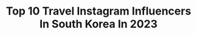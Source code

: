 ---
title: Top 10 Travel Instagram Influencers In South Korea In 2023
description: >-
  Find top travel Instagram influencers in South Korea in 2023. Most popular hashtags: #koreatravel #seoul #korea.
platform: Instagram
hits: 176
text_top: Discover the top-rated Instagram accounts on inBeat.
text_bottom: Our platform holds 176 Instagram influencers like this in South Korea for you to contact.
profiles:
  - username: "lostraveleros"
    fullname: >-
      LOS TRAVELEROS | Travel couple
    bio: >-
      👫🏻 Blanca + Albert 📍 Barcelona 🏠 🌍 #TravelBloggers
    location: "South Korea"
    followers: 77302
    engagement: 338
    commentsToLikes: 0.044601
    id: ck136d4hd5weu0i19h51b7jvg
    verified: false
    hashtags: "#backpackersintheworld, #travelustcouple, #instatravel, #trazymemories"
  - username: "swk8910"
    fullname: >-
      Sarah🌹
    bio: >-
      🇰🇷 Korean adoptee 💙 🏳️‍🌈 Queer & proud 🔆 📍Published model ❌ 🌏 6/7 continents traveled ✈️ 💃🏻 Argentine Tango dancer 🌹 📚 B.A., Psychology 📖
    location: "South Korea"
    followers: 2962
    engagement: 976
    commentsToLikes: 0.296777
    id: ck15qv3gf4sco0i19s8hacxqy
    verified: false
    hashtags: "#portraitphotography, #pschallenge, #bravopost, #creativision"
  - username: "junki_jo"
    fullname: >-
      JOJO
    bio: >-
      @travelholic_insta CEO & @_jogae 아빠 🌏 60 Countries 🇰🇷 Korean ⛺ BGDP
    location: "South Korea"
    followers: 88843
    engagement: 398
    commentsToLikes: 0.036396
    id: ck13bsjygwyru0i199zmpzgga
    verified: false
    hashtags: "#renaultzoe, #electrifyyourlife, #easyelectriclife, #bebetter"
  - username: "lutce"
    fullname: >-
      Lucía Fresco
    bio: >-
      🏐 Professional Volleyball Player 🇦🇷 National Team - Olympics Río 2016 🌍 World traveler🌈
    location: "South Korea"
    followers: 33558
    engagement: 865
    commentsToLikes: 0.019045
    id: ck5hdi9cjnkdm0i11mnctukmp
    verified: false
    hashtags: "#heunkuk, #volleyball, #kimchi, #food"
  - username: "travelwormwithabook"
    fullname: >-
      Doodoshi | 두도시
    bio: >-
      ✈︎ Who travels the world with a book ⚐ Currently based in Seoul & Tehran ♢ Tale of two cities + travelling ♢ 두 도시 이야기 + 세계여행 이야기
    location: "South Korea"
    followers: 2637
    engagement: 2347
    commentsToLikes: 0.055547
    id: ck5ztewq709yp0i14mc71o9l0
    verified: false
    hashtags: "#travelworm, #biei, #turkeytrip, #japantrip"
  - username: "kim___lady"
    fullname: >-
      Lady Kim
    bio: >-
      Hi,my name is #marina 🌊 #Russia 🔜 #seoul🇰🇷 About South Korea,travel,international love💕 📝DM for cooperation 🎬 Have YouTube click 🔽🔽🔽
    location: "South Korea"
    followers: 4954
    engagement: 1842
    commentsToLikes: 0.037750
    id: ckap5qb9hcpjx0i784lxbrbha
    verified: false
    hashtags: "#kimpabcouple, #mixbaby, #koreatravel, #studykorean"
  - username: "hanhyojoo222"
    fullname: >-
      Hanhyojoo
    bio: >-
      Traveler, Actress 🍀
    location: "South Korea"
    followers: 1406106
    engagement: 1187
    commentsToLikes: 0.010071
    id: ckaosxijutgs60i787ncj2wet
    verified: true
    hashtags: "#pirate, #onlyyou, #sadecesen, #youreyestell"
  - username: "ingrid.zen.moments"
    fullname: >-
      Ingrid |Travel Blogger
    bio: >-
      Traveler, 👗 ☕️ 🍷 lover I share great🏝🏜while I find them Co-owner @_asianskincare 🇷🇴 In 🇰🇷 DM for collab
    location: "South Korea"
    followers: 19013
    engagement: 95
    commentsToLikes: 0.053355
    id: ck55pi8v5am420i11wq5mrb2e
    verified: false
    hashtags: "#beautifulitaly, #italiantravel, #southkorea, #romaniapitoreasca"
  - username: "naiad_paradise"
    fullname: >-
      수중촬영 포토그래퍼 이낙원
    bio: >-
      영롱한 빛과 동화같은 이야기를 담고싶어요🧡 물질하는 언니 이낙원🧜🏼‍♀️ #underwaterphotography & #Traveler 유튜브👇👇👇
    location: "South Korea"
    followers: 12850
    engagement: 786
    commentsToLikes: 0.012812
    id: ckaornqkdo1ds0i789pxl6g40
    verified: false
    hashtags: "#a7c"
  - username: "hwamok_mermaid"
    fullname: >-
      화목🐠 프리다이빙•여행•위스키•롱보드•킥복싱•스팅어
    bio: >-
      Seoul, Korea 다이빙 14년째. 알콜 마니아와 중독 사이. 위스키와 장난감, 롱보드와 바다를 사랑하는 아가미녀(gillgirl) Scuba diving, whisky, Toys, Travel, Longboard 👇🏻유튜브에 이것저것 올리는 중
    location: "South Korea"
    followers: 14157
    engagement: 280
    commentsToLikes: 0.045091
    id: ck6u3uewnzxwb0j71wsitb6h0
    verified: false
    hashtags: "#freediver, #royalsalute, #trailblazer, #freediving"
---